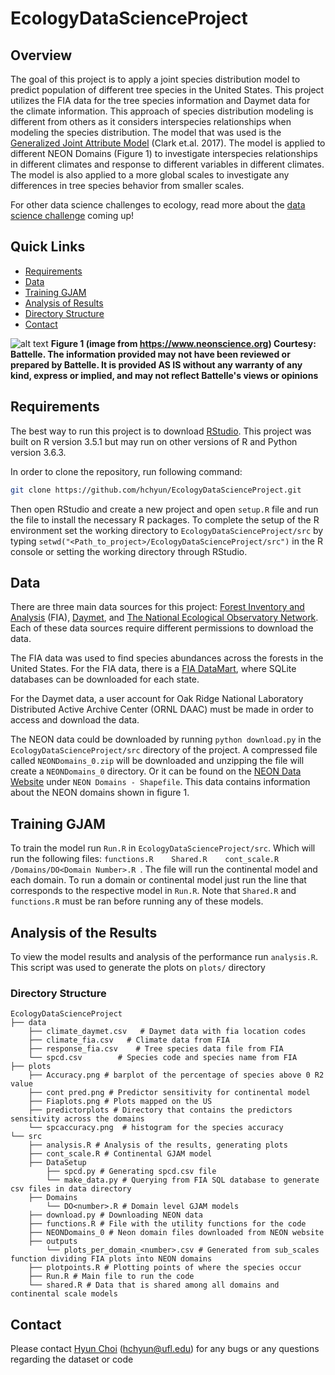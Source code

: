 # EcologyDataScienceProject

## Overview
The goal of this project is to apply a joint species distribution model to predict population of different tree species in the United States. This project utilizes the FIA data for the tree species information and Daymet data for the climate information. This approach of species distribution modeling is different from others as it considers interspecies relationships when modeling the species distribution. The model that was used is the [Generalized Joint Attribute Model][GJAM] (Clark et.al. 2017). The model is applied to different NEON Domains (Figure 1) to investigate interspecies relationships in different climates and response to different variables in different climates. The model is also applied to a more global scales to investigate any differences in tree species behavior from smaller scales.

For other data science challenges to ecology, read more about the [data science challenge][idtrees] coming up!

## Quick Links
- [Requirements](#requirements)
- [Data](#data)
- [Training GJAM](#training-gjam)
- [Analysis of Results](#analysis-of-the-results)
- [Directory Structure](#directory-structure)
- [Contact](#contact)


![alt text](https://www.neonscience.org/sites/default/files/styles/fullwidth/public/image-content-images/2016_NEONBattelleDomainOverview-web.png?itok=WfKIIINK)
**Figure 1 (image from https://www.neonscience.org) Courtesy: Battelle. The information provided may not have been reviewed or prepared by Battelle.  It is provided AS IS without any warranty of any kind, express or implied, and may not reflect Battelle's views or opinions**

## Requirements
The best way to run this project is to download [RStudio][RStudio]. This project was built on R version 3.5.1 but may run on other versions of R and Python version 3.6.3.

In order to clone the repository, run following command:
```bash
git clone https://github.com/hchyun/EcologyDataScienceProject.git
```

Then open RStudio and create a new project and open `setup.R` file and run the file to install the necessary R packages.
To complete the setup of the R environment set the working directory to `EcologyDataScienceProject/src` by typing `setwd("<Path_to_project>/EcologyDataScienceProject/src")` in the R console or setting the working directory through RStudio.

## Data
There are three main data sources for this project: [Forest Inventory and Analysis][FIA-home] (FIA), [Daymet][Daymet], and [The National Ecological Observatory Network][NEON]. Each of these data sources require different permissions to download the data.

The FIA data was used to find species abundances across the forests in the United States. For the FIA data, there is a [FIA DataMart][FIA-datamart], where SQLite databases can be downloaded for each state.

For the Daymet data, a user account for Oak Ridge National Laboratory Distributed Active Archive Center (ORNL DAAC) must be made in order to access and download the data.

The NEON data could be downloaded by running `python download.py` in the `EcologyDataScienceProject/src` directory of the project. A compressed file called `NEONDomains_0.zip` will be downloaded and unzipping the file will create a `NEONDomains_0` directory. Or it can be found on the [NEON Data Website][NEON-data] under `NEON Domains - Shapefile`. This data contains information about the NEON domains shown in figure 1.

## Training GJAM
To train the model run `Run.R` in `EcologyDataScienceProject/src`. Which will run the following files:
`functions.R    Shared.R    cont_scale.R  /Domains/DO<Domain Number>.R `. The file will run the continental model and each domain. To run a domain or continental model just run the line that corresponds to the respective model in `Run.R`. Note that `Shared.R` and `functions.R` must be ran before running any of these models.


## Analysis of the Results
To view the model results and analysis of the performance run `analysis.R`. This script was used to generate the plots on `plots/` directory

### Directory Structure
```
EcologyDataScienceProject
├── data 
    ├── climate_daymet.csv   # Daymet data with fia location codes
    ├── climate_fia.csv   # Climate data from FIA
    ├── response_fia.csv    # Tree species data file from FIA
    └── spcd.csv        # Species code and species name from FIA
├── plots
    ├── Accuracy.png # barplot of the percentage of species above 0 R2 value
    ├── cont pred.png # Predictor sensitivity for continental model
    ├── Fiaplots.png # Plots mapped on the US
    ├── predictorplots # Directory that contains the predictors sensitivity across the domains
    └── spcaccuracy.png  # histogram for the species accuracy
└── src
    ├── analysis.R # Analysis of the results, generating plots
    ├── cont_scale.R # Continental GJAM model
    ├── DataSetup
        ├── spcd.py # Generating spcd.csv file
        └── make_data.py # Querying from FIA SQL database to generate csv files in data directory
    ├── Domains
        └── DO<number>.R # Domain level GJAM models
    ├── download.py # Downloading NEON data
    ├── functions.R # File with the utility functions for the code
    ├── NEONDomains_0 # Neon domain files downloaded from NEON website
    ├── outputs
        └── plots_per_domain_<number>.csv # Generated from sub_scales function dividing FIA plots into NEON domains
    ├── plotpoints.R # Plotting points of where the species occur
    ├── Run.R # Main file to run the code
    └── shared.R # Data that is shared among all domains and continental scale models
```

## Contact

Please contact [Hyun Choi][hyun-home] (hchyun@ufl.edu) for any bugs or any questions regarding the dataset or code


[Daymet]: https://daymet.ornl.gov
[FIA-home]: https://www.fia.fs.fed.us
[FIA-datamart]: https://apps.fs.usda.gov/fia/datamart/
[GJAM]: https://cran.r-project.org/web/packages/gjam/vignettes/gjamVignette.html
[hyun-home]: https://www.linkedin.com/in/hyun-choi-712340151/
[idtrees]: https://idtrees.org
[NEON]: https://www.neonscience.org
[NEON-data]: https://www.neonscience.org/data/about-data/spatial-data-maps
[RStudio]: https://rstudio.com/products/rstudio/download/
[paper-link]: https://arxiv.org/abs/1910.04932